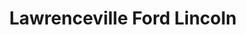 ---
title: "Lawrenceville Ford Lincoln"
url: /lawrence-twp/lawrenceville-ford-lincoln/
shop: Autohaus
---